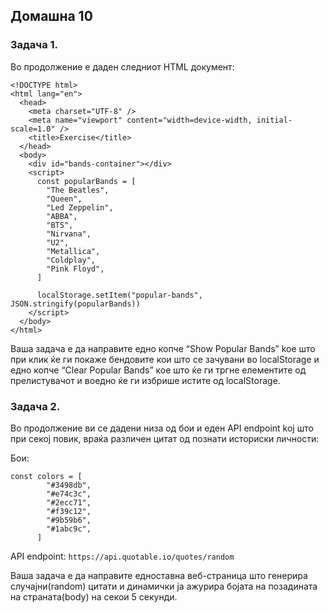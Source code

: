 ## Домашна 10

### Задача 1.

Во продолжение е даден следниот HTML документ:

```
<!DOCTYPE html>
<html lang="en">
  <head>
    <meta charset="UTF-8" />
    <meta name="viewport" content="width=device-width, initial-scale=1.0" />
    <title>Exercise</title>
  </head>
  <body>
    <div id="bands-container"></div>
    <script>
      const popularBands = [
        "The Beatles",
        "Queen",
        "Led Zeppelin",
        "ABBA",
        "BTS",
        "Nirvana",
        "U2",
        "Metallica",
        "Coldplay",
        "Pink Floyd",
      ]

      localStorage.setItem("popular-bands", JSON.stringify(popularBands))
    </script>
  </body>
</html>
```

Ваша задача е да направите едно копче “Show Popular Bands” koe што при клик ќе ги покаже бендовите кои што се зачувани во localStorage и едно копче “Clear Popular Bands” кое што ќе ги тргне елементите од прелистувачот и воедно ќе ги избрише истите од localStorage.

### Задача 2.

Во продолжение ви се дадени низа од бои и еден API endpoint koj што при секој повик, враќа различен цитат од познати историски личности:

Бои:

```
const colors = [
        "#3498db",
        "#e74c3c",
        "#2ecc71",
        "#f39c12",
        "#9b59b6",
        "#1abc9c",
      ]
```

API endpoint: `https://api.quotable.io/quotes/random`

Ваша задача е да направите едноставна веб-страница што генерира случајни(random) цитати и динамички ја ажурира бојата на позадината на страната(body) на секои 5 секунди.
